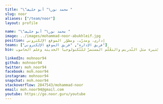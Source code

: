```yaml
---
title: "\"محمد نور\" أبو خليف "
slug: noor
aliases: ["/team/noor"]
layout: profile

name: "\"محمد نور\" أبو خليف "
image: ../images/mohammad-noor-abukhleif.jpg
position: إداري، ومدرّب، ومطوّر الموقع الإلكتروني
teams: ["فريق الإدارة", "فريق الموقع الإلكتروني"]
bio: مهندس تطوير برمجيّات بخبرة 4 سنوات، أعمل حاليًا لدى أمازون، لديّ اهتمامات كثيرة مثل التّدريس والتعّلّم المستمرّ للتّكنولوجيا الحديثة وعلم الحاسوب.

linkedIn: mohnoor94
github: mohnoor94
twitter: moh_noor94
facebook: moh.noor94
instagram: mohnoor94
snapchat: moh.noor94
stackoverflow: 2847543/mohammad-noor
email: moh.noor94@gmail.com
youtube: https://go.noor.guru/youtube
---
```


